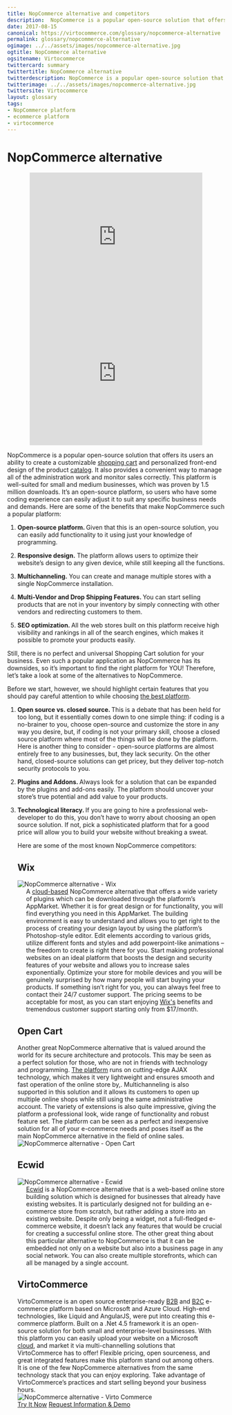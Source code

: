 ```yaml
---
title: NopCommerce alternative and competitors
description:  NopCommerce is a popular open-source solution that offers its users an ability to create a customizable shopping cart and personalized front-end design of the product catalog. What are the main NopCommerce competitors and alternatives?
date: 2017-08-15
canonical: https://virtocommerce.com/glossary/nopcommerce-alternative
permalink: glossary/nopcommerce-alternative
ogimage: ../../assets/images/nopcommerce-alternative.jpg
ogtitle: NopCommerce alternative
ogsitename: Virtocommerce
twittercard: summary
twittertitle: NopCommerce alternative
twitterdescription: NopCommerce is a popular open-source solution that offers its users an ability to create a customizable shopping cart and personalized front-end design of the product catalog.
twitterimage: ../../assets/images/nopcommerce-alternative.jpg
twittersite: Virtocommerce
layout: glossary
tags:
- NopCommerce platform
- ecommerce platform
- virtocommerce
---
```

<div class="business-cnt">
    <div class="head __cart">
        <h1 class="title">NopCommerce alternative</h1>
    </div>
    <div style="text-align: center;">
        <iframe width="400" height="315" src="https://www.youtube.com/embed/QpRG-HOlrbc?ecver=1" frameborder="0" allowfullscreen></iframe>
        <iframe width="400" height="315" src="https://www.youtube.com/embed/22BMH86RQys?ecver=1" frameborder="0" allowfullscreen></iframe>
    </div>
    <div class="text">
        <p> NopCommerce is a popular open-source solution that offers its users an ability to create a customizable <a href="{{ '/glossary/hosted-shopping-cart' | absolute_url }}">shopping cart</a> and personalized front-end design of the product <a href="{{ '/glossary/punchout-catalog' | absolute_url }}">catalog</a>. It also provides a convenient way to manage all of the administration work and monitor sales correctly. This platform is well-suited for small and medium businesses, which was proven by 1.5 million downloads.  It’s an open-source platform, so users who have  some coding experience can easily adjust it to suit any specific business needs and demands.  Here are some of the benefits that make NopCommerce such a popular platform:</p>
        <ol>
            <li><strong> Open-source platform. </strong> Given that this is an open-source solution, you can easily add functionality to it using just your knowledge of programming. </p>
            <li><strong> Responsive design.</strong> The platform allows users to optimize their website’s design to any given device, while still keeping all the functions. </p>
            <li><strong> Multichanneling.</strong> You can create and manage multiple stores with a single NopCommerce installation. </p>
            <li><strong> Multi-Vendor and Drop Shipping Features. </strong> You can start selling products that are not in your inventory by simply connecting with other vendors and redirecting customers to them.</p>
            <li><strong> SEO optimization. </strong> All the web stores built on this platform receive high visibility and rankings in all of the search engines, which makes it possible to promote your products easily.</p>
     </div>
     <div class="text">
            <p>Still, there is no perfect and universal Shopping Cart solution for your business. Even such a popular application as NopCommerce has its downsides, so it’s important to find the right platform for YOU! Therefore, let’s take a look at some of the alternatives to NopCommerce. </p>
            <p>Before we start, however, we should highlight certain features that you should pay careful attention to while choosing <a href="{{ '/glossary/best-ecommerce-platforms' | absolute_url }}">the best platform</a>. </p>
        <ol>
            <li><strong> Open source vs. closed source.  </strong> This is a debate that has been held for too long, but it essentially comes down to one simple thing: if coding is a no-brainer to you, choose open-source and customize the store in any way you desire, but, if coding is not your primary skill, choose a closed source platform where most of the things will be done by the platform. Here is another thing to consider - open-source platforms are almost entirely free to any businesses, but, they lack security. On the other hand, closed-source solutions can get pricey, but they deliver top-notch security protocols to you.</p>
            <li><strong> Plugins and Addons. </strong> Always look for a solution that can be expanded by the plugins and add-ons easily. The platform should uncover your store’s true potential and add value to your products. </p>
            <li><strong> Technological literacy. </strong> If you are going to hire a professional web-developer to do this, you don’t have to worry about choosing an open source solution. If not, pick a sophisticated platform that for a good price will allow you to build your website without breaking a sweat. </p>
            <p>Here are some of the most known NopCommerce competitors:</p>
            <h2>Wix</h2>
    <div class="col-w">
        <div class="col __col-30">
            <img alt="NopCommerce alternative - Wix" src="assets/images/wix.jpg" />
        </div>
        <div class="col __col-70 text" style="margin-top: 0; padding-left: 20px;">
         A <a href="{{ '/glossary/cloud-ecommerce-solution' | absolute_url }}">cloud-based</a> NopCommerce alternative that offers a wide variety of plugins which can be downloaded through the platform’s AppMarket. Whether it is for great design or for functionality, you will find everything you need in this AppMarket.  The building environment is easy to understand and allows you to get right to the process of creating your design layout by using the platform’s Photoshop-style editor. Edit elements according to various grids, utilize different fonts and styles and add powerpoint-like animations – the freedom to create is right there for you. Start making professional websites on an ideal platform that boosts the design and security features of your website and allows you to increase sales exponentially. Optimize your store for mobile devices and you will be genuinely surprised by how many people will start buying your products. If something isn’t right for you, you can always feel free to contact their 24/7 customer support. The pricing seems to be acceptable for most, as you can start enjoying <a href="https://www.wix.com/" rel="nofollow">Wix's</a> benefits and tremendous customer support starting only from $17/month.
        </div>
    </div>
    <h2>Open Cart</h2>
    <div class="col-w">
        <div class="col __col-70 text" style="margin-top: 0; padding-right: 20px;">
        Another great NopCommerce alternative that is valued around the world for its secure architecture and protocols. This may be seen as a perfect solution for those, who are not in friends with technology and programming. <a href="https://www.opencart.com/" rel="nofollow">The platform</a> runs on cutting-edge AJAX technology, which makes it very lightweight and ensures smooth and fast operation of the online store by,. Multichanneling is also  supported in this solution and it allows its customers to open up multiple online shops while still using the same administrative account. The variety of extensions is also quite impressive, giving the platform a professional look, wide range of functionality and robust feature set. The platform can be seen as a perfect and inexpensive solution for all of your e-commerce needs and poses itself as the main NopCommerce alternative in the field of online sales. 
        </div>
        <div class="col __col-30">
            <img alt="NopCommerce alternative - Open Cart" src="assets/images/opencart.jpg" />
        </div>
    </div>
    <h2>Ecwid</h2>
    <div class="col-w">
        <div class="col __col-30">
            <img alt="NopCommerce alternative - Ecwid" src="assets/images/ecwid.jpg" />
        </div>
        <div class="col __col-70 text" style="margin-top: 0; padding-left: 20px;">
         <a href="https://www.ecwid.com/" rel="nofollow">Ecwid</a> is a NopCommerce alternative that is a web-based online store building solution which is designed for businesses that already have existing websites. It is particularly designed not for building an e-commerce store from scratch, but rather adding a store into an existing website. Despite only being a widget, not a full-fledged e-commerce website, it doesn’t lack any features that would be crucial for creating a successful online store. The other great thing about this particular alternative to NopCommerce is that it can be embedded not only on a website but also into a business page in any social network. You can also create multiple storefronts, which can all be managed by a single account. 
        </div>
    </div>
    <h2>VirtoCommerce</h2>
    <div class="col-w">
        <div class="col __col-70 text" style="margin-top: 0; padding-right: 20px;">
        VirtoCommerce is an open source enterprise-ready <a href="{{ '/glossary/what-is-b2b-ecommerce' | absolute_url }}">B2B</a> and <a href="{{ '/glossary/what-is-b2c-ecommerce' | absolute_url }}">B2C</a> e-commerce platform based on Microsoft and Azure Cloud. High-end technologies, like Liquid and AngularJS, were put into creating this e-commerce platform. Built on a .Net 4.5 framework it is an open-source solution for both small and enterprise-level businesses. With this platform you can easily upload your website on a Microsoft <a href="{{ 'https://virtocommerce.com/order-management-software' | absolute_url }}"> cloud</a>, and market it via multi-channelling solutions that VirtoCommerce has to offer! Flexible pricing, open sourceness, and great integrated features make this platform stand out among others. It is one of the few NopCommerce alternatives from the same technology stack that you can enjoy exploring. Take advantage of VirtoCommerce’s practices and start selling beyond your business hours. 
        </div>
        <div class="col __col-30">
            <img alt="NopCommerce alternative - Virto Commerce" src="assets/images/virto-commerce-screen.jpg" />
        </div>
    </div>
     <div class="buttons">
        <a class="button fill" href="/try-now">Try It Now</a>
        <a class="button fill" href="/contact-us">Request Information & Demo</a>
    </div>
</div>
